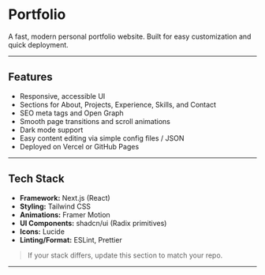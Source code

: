 # Portfolio

A fast, modern personal portfolio website. Built for easy customization and quick deployment.

---

## Features

- Responsive, accessible UI
- Sections for About, Projects, Experience, Skills, and Contact
- SEO meta tags and Open Graph
- Smooth page transitions and scroll animations
- Dark mode support
- Easy content editing via simple config files / JSON
- Deployed on Vercel or GitHub Pages

---

## Tech Stack

- **Framework:** Next.js (React)  
- **Styling:** Tailwind CSS  
- **Animations:** Framer Motion  
- **UI Components:** shadcn/ui (Radix primitives)  
- **Icons:** Lucide  
- **Linting/Format:** ESLint, Prettier

> If your stack differs, update this section to match your repo.

---

